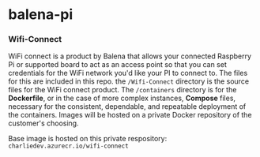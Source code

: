 # balena-pi
### Wifi-Connect

WiFi connect is a product by Balena that allows your connected Raspberry Pi or supported board to act as an access point so that you can set credentials for the WiFi network you'd like your PI to connect to. The files for this are included in this repo. the `/Wifi-Connect` directory is the source files for the WiFi connect product. The `/containers` directory is for the **Dockerfile**, or in the case of more complex instances, **Compose** files, necessary for the consistent, dependable, and repeatable deployment of the containers. Images will be hosted on a private Docker repository of the customer's choosing. 

Base image is hosted on this private respository: `charliedev.azurecr.io/wifi-connect`